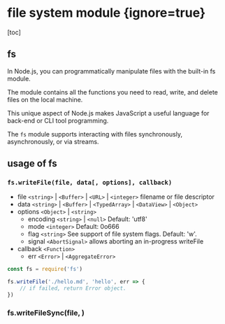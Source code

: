# file system module {ignore=true}

[toc]

## fs

In Node.js, you can programmatically manipulate files with the built-in fs module.

The module contains all the functions you need to read, write, and delete files on the local machine.

This unique aspect of Node.js makes JavaScript a useful language for back-end or CLI tool programming.

The `fs` module supports interacting with files synchronously, asynchronously, or via streams.

## usage of fs

### `fs.writeFile(file, data[, options], callback)`

- file `<string>` | `<Buffer>` | `<URL>` | `<integer>` filename or file descriptor
- data `<string>` | `<Buffer>` | `<TypedArray>` | `<DataView>` | `<Object>`
- options `<Object>` | `<string>`
  - encoding `<string>` | `<null>` Default: 'utf8'
  - mode `<integer>` Default: 0o666
  - flag `<string>` See support of file system flags. Default: 'w'.
  - signal `<AbortSignal>` allows aborting an in-progress writeFile
- callback `<Function>`
  - err `<Error>` | `<AggregateError>`

```js
const fs = require('fs')

fs.writeFile('./hello.md', 'hello', err => {
	// if failed, return Error object.
})
```

### fs.writeFileSync(file,  )
